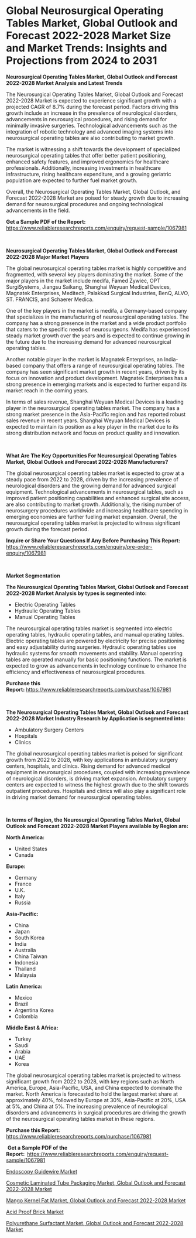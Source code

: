 <p><h1>Global Neurosurgical Operating Tables Market, Global Outlook and Forecast 2022-2028 Market Size and Market Trends: Insights and Projections from 2024 to 2031</h1></p><p><strong>Neurosurgical Operating Tables Market, Global Outlook and Forecast 2022-2028 Market Analysis and Latest Trends</strong></p>
<p><p>The Neurosurgical Operating Tables Market, Global Outlook and Forecast 2022-2028 Market is expected to experience significant growth with a projected CAGR of 8.7% during the forecast period. Factors driving this growth include an increase in the prevalence of neurological disorders, advancements in neurosurgical procedures, and rising demand for minimally invasive surgeries. Technological advancements such as the integration of robotic technology and advanced imaging systems into neurosurgical operating tables are also contributing to market growth.</p><p>The market is witnessing a shift towards the development of specialized neurosurgical operating tables that offer better patient positioning, enhanced safety features, and improved ergonomics for healthcare professionals. Additionally, increasing investments in healthcare infrastructure, rising healthcare expenditure, and a growing geriatric population are expected to further fuel market growth.</p><p>Overall, the Neurosurgical Operating Tables Market, Global Outlook, and Forecast 2022-2028 Market are poised for steady growth due to increasing demand for neurosurgical procedures and ongoing technological advancements in the field.</p></p>
<p><strong>Get a Sample PDF of the Report:&nbsp;</strong> <a href="https://www.reliableresearchreports.com/enquiry/request-sample/1067981">https://www.reliableresearchreports.com/enquiry/request-sample/1067981</a></p>
<p>&nbsp;</p>
<p><strong>Neurosurgical Operating Tables Market, Global Outlook and Forecast 2022-2028 Major Market Players</strong></p>
<p><p>The global neurosurgical operating tables market is highly competitive and fragmented, with several key players dominating the market. Some of the major players in the market include medifa, Famed Żywiec, OPT SurgiSystems, Jiangsu Saikang, Shanghai Weyuan Medical Devices, Magnatek Enterprises, Meditech, Palakkad Surgical Industries, BenQ, ALVO, ST. FRANCIS, and Schaerer Medica.</p><p>One of the key players in the market is medifa, a Germany-based company that specializes in the manufacturing of neurosurgical operating tables. The company has a strong presence in the market and a wide product portfolio that caters to the specific needs of neurosurgeons. Medifa has experienced steady market growth over the years and is expected to continue growing in the future due to the increasing demand for advanced neurosurgical operating tables.</p><p>Another notable player in the market is Magnatek Enterprises, an India-based company that offers a range of neurosurgical operating tables. The company has seen significant market growth in recent years, driven by its focus on innovation and product development. Magnatek Enterprises has a strong presence in emerging markets and is expected to further expand its market reach in the coming years.</p><p>In terms of sales revenue, Shanghai Weyuan Medical Devices is a leading player in the neurosurgical operating tables market. The company has a strong market presence in the Asia-Pacific region and has reported robust sales revenue in recent years. Shanghai Weyuan Medical Devices is expected to maintain its position as a key player in the market due to its strong distribution network and focus on product quality and innovation.</p></p>
<p>&nbsp;</p>
<p><strong>What Are The Key Opportunities For Neurosurgical Operating Tables Market, Global Outlook and Forecast 2022-2028 Manufacturers?</strong></p>
<p><p>The global neurosurgical operating tables market is expected to grow at a steady pace from 2022 to 2028, driven by the increasing prevalence of neurological disorders and the growing demand for advanced surgical equipment. Technological advancements in neurosurgical tables, such as improved patient positioning capabilities and enhanced surgical site access, are also contributing to market growth. Additionally, the rising number of neurosurgery procedures worldwide and increasing healthcare spending in emerging economies are further fueling market expansion. Overall, the neurosurgical operating tables market is projected to witness significant growth during the forecast period.</p></p>
<p><strong>Inquire or Share Your Questions If Any Before Purchasing This Report:</strong> <a href="https://www.reliableresearchreports.com/enquiry/pre-order-enquiry/1067981">https://www.reliableresearchreports.com/enquiry/pre-order-enquiry/1067981</a></p>
<p>&nbsp;</p>
<p><strong>Market Segmentation</strong></p>
<p><strong>The Neurosurgical Operating Tables Market, Global Outlook and Forecast 2022-2028 Market Analysis by types is segmented into:</strong></p>
<p><ul><li>Electric Operating Tables</li><li>Hydraulic Operating Tables</li><li>Manual Operating Tables</li></ul></p>
<p><p>The neurosurgical operating tables market is segmented into electric operating tables, hydraulic operating tables, and manual operating tables. Electric operating tables are powered by electricity for precise positioning and easy adjustability during surgeries. Hydraulic operating tables use hydraulic systems for smooth movements and stability. Manual operating tables are operated manually for basic positioning functions. The market is expected to grow as advancements in technology continue to enhance the efficiency and effectiveness of neurosurgical procedures.</p></p>
<p><strong>Purchase this Report:&nbsp;</strong><a href="https://www.reliableresearchreports.com/purchase/1067981">https://www.reliableresearchreports.com/purchase/1067981</a></p>
<p>&nbsp;</p>
<p><strong>The Neurosurgical Operating Tables Market, Global Outlook and Forecast 2022-2028 Market Industry Research by Application is segmented into:</strong></p>
<p><ul><li>Ambulatory Surgery Centers</li><li>Hospitals</li><li>Clinics</li></ul></p>
<p><p>The global neurosurgical operating tables market is poised for significant growth from 2022 to 2028, with key applications in ambulatory surgery centers, hospitals, and clinics. Rising demand for advanced medical equipment in neurosurgical procedures, coupled with increasing prevalence of neurological disorders, is driving market expansion. Ambulatory surgery centers are expected to witness the highest growth due to the shift towards outpatient procedures. Hospitals and clinics will also play a significant role in driving market demand for neurosurgical operating tables.</p></p>
<p>&nbsp;</p>
<p><strong>In terms of Region, the Neurosurgical Operating Tables Market, Global Outlook and Forecast 2022-2028 Market Players available by Region are:</strong></p>
<p>
    <p> <strong> North America: </strong>
        <ul>
            <li>United States</li>
            <li>Canada</li>
        </ul>
        </p> 
    <p> <strong> Europe: </strong>
        <ul>
            <li>Germany</li>
            <li>France</li>
            <li>U.K.</li>
            <li>Italy</li>
            <li>Russia</li>
        </ul>
        </p> 
    <p> <strong> Asia-Pacific: </strong>
        <ul>
            <li>China</li>
            <li>Japan</li>
            <li>South Korea</li>
            <li>India</li>
            <li>Australia</li>
            <li>China Taiwan</li>
            <li>Indonesia</li>
            <li>Thailand</li>
            <li>Malaysia</li>
        </ul>
        </p> 
    <p> <strong> Latin America: </strong>
        <ul>
            <li>Mexico</li>
            <li>Brazil</li>
            <li>Argentina Korea</li>
            <li>Colombia</li>
        </ul>
        </p> 
    <p> <strong> Middle East & Africa: </strong>
        <ul>
            <li>Turkey</li>
            <li>Saudi</li>
            <li>Arabia</li>
            <li>UAE</li>
            <li>Korea</li>
        </ul>
    </p>
    </p>
<p><p>The global neurosurgical operating tables market is projected to witness significant growth from 2022 to 2028, with key regions such as North America, Europe, Asia-Pacific, USA, and China expected to dominate the market. North America is forecasted to hold the largest market share at approximately 40%, followed by Europe at 30%, Asia-Pacific at 20%, USA at 5%, and China at 5%. The increasing prevalence of neurological disorders and advancements in surgical procedures are driving the growth of the neurosurgical operating tables market in these regions.</p></p>
<p><strong>Purchase this Report: </strong><a href="https://www.reliableresearchreports.com/purchase/1067981">https://www.reliableresearchreports.com/purchase/1067981</a></p>
<p>&nbsp;<strong>Get a Sample PDF of the Report:&nbsp;&nbsp;</strong><a href="https://www.reliableresearchreports.com/enquiry/request-sample/1067981">https://www.reliableresearchreports.com/enquiry/request-sample/1067981</a></p>
<p><strong></strong></p>
<p><p><a href="https://issuu.com/reportprime-2/docs/endoscopy-guidewire-market-size-2030.pptx">Endoscopy Guidewire Market</a></p><p><a href="https://github.com/nicoletavirag/Market-Research-Report-List-1/blob/main/cosmetic-laminated-tube-packaging-market-global-outlook-and-forecast-2022-2028-market.md">Cosmetic Laminated Tube Packaging Market, Global Outlook and Forecast 2022-2028 Market</a></p><p><a href="https://github.com/gulaimolin/Market-Research-Report-List-3/blob/main/mango-kernel-fat-market-global-outlook-and-forecast-2022-2028-market.md">Mango Kernel Fat Market, Global Outlook and Forecast 2022-2028 Market</a></p><p><a href="https://issuu.com/reportprime-2/docs/acid-proof-brick-market-size-2030.pptx">Acid Proof Brick Market</a></p><p><a href="https://github.com/mauripalmi/Market-Research-Report-List-1/blob/main/polyurethane-surfactant-market-global-outlook-and-forecast-2022-2028-market.md">Polyurethane Surfactant Market, Global Outlook and Forecast 2022-2028 Market</a></p></p>